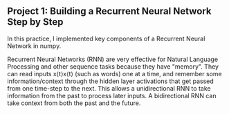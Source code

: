 ## Project 1: Building a Recurrent Neural Network Step by Step
In this practice, I implemented key components of a Recurrent Neural Network in numpy.

Recurrent Neural Networks (RNN) are very effective for Natural Language Processing and other sequence tasks because they have "memory". They can read inputs x⟨t⟩x⟨t⟩ (such as words) one at a time, and remember some information/context through the hidden layer activations that get passed from one time-step to the next. This allows a unidirectional RNN to take information from the past to process later inputs. A bidirectional RNN can take context from both the past and the future.

